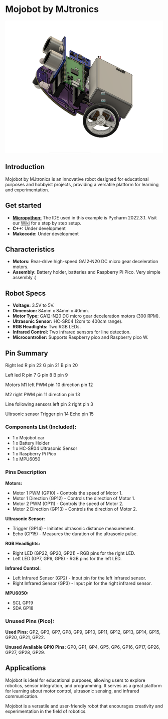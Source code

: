 # Mojobot by MJtronics
 ![alt text](MojobotPico/Micropython/Images/cover.PNG)
## Introduction

Mojobot by MJtronics is an innovative robot designed for educational purposes and hobbyist projects, providing a versatile platform for learning and experimentation. 
## Get started

- **[Micropython:](https://github.com/mjtroniks/Mojobot/wiki)** The IDE used in this example is Pycharm 2022.3.1. Visit our [Wiki](https://github.com/mjtroniks/Mojobot/wiki) for a step by step setup. 
- **C++:** Under development
- **Makecode:** Under development

## Characteristics

- **Motors:** Rear-drive high-speed GA12-N20 DC micro gear deceleration motors.
- **Assembly:** Battery holder, batteries and Raspberry Pi Pico. Very simple assembly :)

## Robot Specs

- **Voltage:** 3.5V to 5V.
- **Dimension:** 84mm x 84mm x 40mm.
- **Motor Type:** GA12-N20 DC micro gear deceleration motors (300 RPM).
- **Ultrasonic Sensor:** HC-SR04 (2cm to 400cm range).
- **RGB Headlights:** Two RGB LEDs.
- **Infrared Control:** Two infrared sensors for line detection.
- **Microcontroller:** Supports Raspberry pico and Raspberry pico W.

## Pin Summary

Right led 
R          pin 22
G          pin 21
B          pin 20

Left led 
R          pin 7
G          pin 8
B          pin 9

Motors
M1 left 
PWM        pin 10
direction  pin 12

M2 right 
PWM        pin 11
direction  pin 13

Line following sensors
left       pin 2
right      pin 3

Ultrsonic sensor
Trigger    pin 14
Echo       pin 15

### Components List (Included):

- 1 x Mojobot car
- 1 x Battery Holder
- 1 x HC-SR04 Ultrasonic Sensor
- 1 x Raspberry Pi Pico
- 1 x MPU6050

### Pins Description

**Motors:**

- Motor 1 PWM (GP10) - Controls the speed of Motor 1.
- Motor 1 Direction (GP12) - Controls the direction of Motor 1.
- Motor 2 PWM (GP11) - Controls the speed of Motor 2.
- Motor 2 Direction (GP13) - Controls the direction of Motor 2.

**Ultrasonic Sensor:**

- Trigger (GP14) - Initiates ultrasonic distance measurement.
- Echo (GP15) - Measures the duration of the ultrasonic pulse.

**RGB Headlights:**

- Right LED (GP22, GP20, GP21) - RGB pins for the right LED.
- Left LED (GP7, GP9, GP8) - RGB pins for the left LED.

**Infrared Control:**

- Left Infrared Sensor (GP2) - Input pin for the left infrared sensor.
- Right Infrared Sensor (GP3) - Input pin for the right infrared sensor.

**MPU6050:**

- SCL GP19
- SDA GP18

### Unused Pins (Pico):

**Used Pins:** GP2, GP3, GP7, GP8, GP9, GP10, GP11, GP12, GP13, GP14, GP15, GP20, GP21, GP22.

**Unused Available GPIO Pins:** GP0, GP1, GP4, GP5, GP6, GP16, GP17, GP26, GP27, GP28, GP29.

## Applications

Mojobot is ideal for educational purposes, allowing users to explore robotics, sensor integration, and programming. It serves as a great platform for learning about motor control, ultrasonic sensing, and infrared communication.

Mojobot is a versatile and user-friendly robot that encourages creativity and experimentation in the field of robotics.
